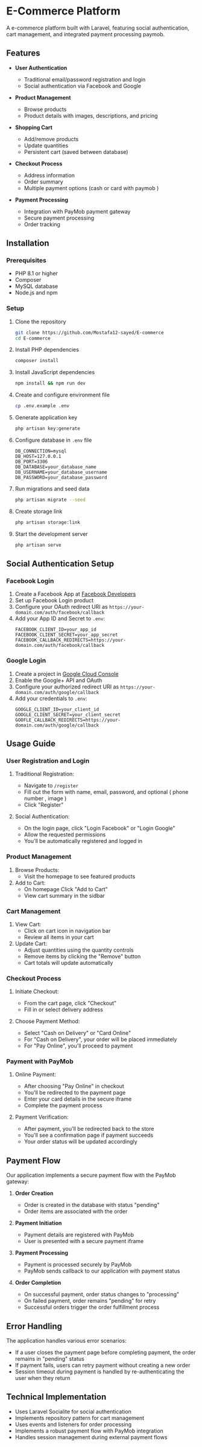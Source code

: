 # E-Commerce Platform

A  e-commerce platform built with Laravel, featuring social authentication, cart management, and integrated payment processing paymob.

## Features

- **User Authentication**
  - Traditional email/password registration and login
  - Social authentication via Facebook and Google
- **Product Management**
  - Browse products 
  - Product details with images, descriptions, and pricing
    

- **Shopping Cart**
  - Add/remove products
  - Update quantities
  - Persistent cart (saved between database)

- **Checkout Process**
  - Address information
  - Order summary
  - Multiple payment options (cash or card with paymob )

- **Payment Processing**
  - Integration with PayMob payment gateway
  - Secure payment processing
  - Order tracking

## Installation

### Prerequisites

- PHP 8.1 or higher
- Composer
- MySQL database
- Node.js and npm

### Setup

1. Clone the repository
   ```bash
   git clone https://github.com/Mostafa12-sayed/E-commerce
   cd E-commerce
   ```

2. Install PHP dependencies
   ```bash
   composer install
   ```

3. Install JavaScript dependencies
   ```bash
   npm install && npm run dev
   ```

4. Create and configure environment file
   ```bash
   cp .env.example .env
   ```

5. Generate application key
   ```bash
   php artisan key:generate
   ```

6. Configure database in `.env` file
   ```
   DB_CONNECTION=mysql
   DB_HOST=127.0.0.1
   DB_PORT=3306
   DB_DATABASE=your_database_name
   DB_USERNAME=your_database_username
   DB_PASSWORD=your_database_password
   ```

7. Run migrations and seed data
   ```bash
   php artisan migrate --seed
   ```

8. Create storage link
   ```bash
   php artisan storage:link
   ```

9. Start the development server
   ```bash
   php artisan serve
   ```

## Social Authentication Setup

### Facebook Login

1. Create a Facebook App at [Facebook Developers](https://developers.facebook.com/)
2. Set up Facebook Login product
3. Configure your OAuth redirect URI as `https://your-domain.com/auth/facebook/callback`
4. Add your App ID and Secret to `.env`:
   ```
   FACEBOOK_CLIENT_ID=your_app_id
   FACEBOOK_CLIENT_SECRET=your_app_secret
   FACEBOOK_CALLBACK_REDIRECTS=https://your-domain.com/auth/facebook/callback
   ```

### Google Login

1. Create a project in [Google Cloud Console](https://console.cloud.google.com/)
2. Enable the Google+ API and OAuth
3. Configure your authorized redirect URI as `https://your-domain.com/auth/google/callback`
4. Add your credentials to `.env`:
   ```
   GOOGLE_CLIENT_ID=your_client_id
   GOOGLE_CLIENT_SECRET=your_client_secret
   GOOFLE_CALLBACK_REDIRECTS=https://your-domain.com/auth/google/callback
   ```

## Usage Guide

### User Registration and Login

1. Traditional Registration:
   - Navigate to `/register`
   - Fill out the form with name, email, password, and optional ( phone number , image )
   - Click "Register"

2. Social Authentication:
   - On the login page, click "Login Facebook" or "Login Google"
   - Allow the requested permissions
   - You'll be automatically registered and logged in

### Product Management

1. Browse Products:
   - Visit the homepage to see featured products
2. Add to Cart:
   - On homepage Click "Add to Cart"
   - View cart summary in the sidbar
   

### Cart Management

1. View Cart:
   - Click on cart icon in navigation bar
   - Review all items in your cart
2. Update Cart:
   - Adjust quantities using the quantity controls
   - Remove items by clicking the "Remove" button
   - Cart totals will update automatically

### Checkout Process

1. Initiate Checkout:
   - From the cart page, click "Checkout"
   - Fill in or select delivery address

2. Choose Payment Method:
   - Select "Cash on Delivery" or "Card Online"
   - For "Cash on Delivery", your order will be placed immediately
   - For "Pay Online", you'll proceed to payment

### Payment with PayMob

1. Online Payment:
   - After choosing "Pay Online" in checkout
   - You'll be redirected to the payment page
   - Enter your card details in the secure iframe
   - Complete the payment process

2. Payment Verification:
   - After payment, you'll be redirected back to the store
   - You'll see a confirmation page if payment succeeds
   - Your order status will be updated accordingly

## Payment Flow

Our application implements a secure payment flow with the PayMob gateway:

1. **Order Creation**
   - Order is created in the database with status "pending"
   - Order items are associated with the order

2. **Payment Initiation**
   - Payment details are registered with PayMob
   - User is presented with a secure payment iframe

3. **Payment Processing**
   - Payment is processed securely by PayMob
   - PayMob sends callback to our application with payment status

4. **Order Completion**
   - On successful payment, order status changes to "processing"
   - On failed payment, order remains "pending" for retry
   - Successful orders trigger the order fulfillment process

## Error Handling

The application handles various error scenarios:

- If a user closes the payment page before completing payment, the order remains in "pending" status
- If payment fails, users can retry payment without creating a new order
- Session timeout during payment is handled by re-authenticating the user when they return

## Technical Implementation

- Uses Laravel Socialite for social authentication
- Implements repository pattern for cart management
- Uses events and listeners for order processing
- Implements a robust payment flow with PayMob integration
- Handles session management during external payment flows
